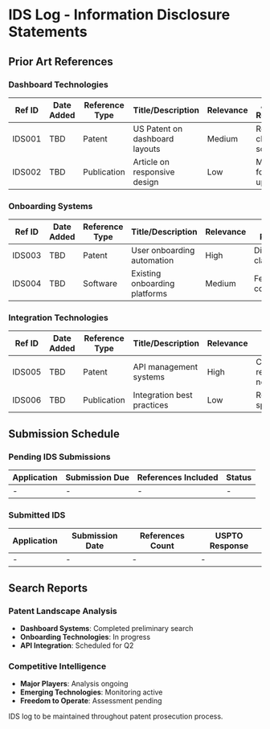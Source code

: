 # IDS Log - Information Disclosure Statements

## Prior Art References
### Dashboard Technologies
| Ref ID | Date Added | Reference Type | Title/Description | Relevance | Action Required |
|--------|------------|----------------|-------------------|-----------|-----------------|
| IDS001 | TBD | Patent | US Patent on dashboard layouts | Medium | Review claims scope |
| IDS002 | TBD | Publication | Article on responsive design | Low | Monitor for updates |

### Onboarding Systems
| Ref ID | Date Added | Reference Type | Title/Description | Relevance | Action Required |
|--------|------------|----------------|-------------------|-----------|-----------------|
| IDS003 | TBD | Patent | User onboarding automation | High | Differentiate claims |
| IDS004 | TBD | Software | Existing onboarding platforms | Medium | Feature comparison |

### Integration Technologies
| Ref ID | Date Added | Reference Type | Title/Description | Relevance | Action Required |
|--------|------------|----------------|-------------------|-----------|-----------------|
| IDS005 | TBD | Patent | API management systems | High | Claim refinement needed |
| IDS006 | TBD | Publication | Integration best practices | Low | Reference in specification |

## Submission Schedule
### Pending IDS Submissions
| Application | Submission Due | References Included | Status |
|-------------|----------------|-------------------|--------|
| - | - | - | - |

### Submitted IDS
| Application | Submission Date | References Count | USPTO Response |
|-------------|-----------------|------------------|----------------|
| - | - | - | - |

## Search Reports
### Patent Landscape Analysis
- **Dashboard Systems**: Completed preliminary search
- **Onboarding Technologies**: In progress
- **API Integration**: Scheduled for Q2

### Competitive Intelligence
- **Major Players**: Analysis ongoing
- **Emerging Technologies**: Monitoring active
- **Freedom to Operate**: Assessment pending

IDS log to be maintained throughout patent prosecution process.